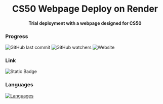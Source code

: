 <h1 align='center'>
  CS50 Webpage Deploy on Render
</h1>

<h4 align="center">
  Trial deployment with a webpage designed for CS50  </br>
</h4>

### Progress
![GitHub last commit](https://img.shields.io/github/last-commit/Tar-Annatar/base_station)
![GitHub watchers](https://img.shields.io/github/watchers/Tar-Annatar/base_station)
<img alt="Website" src="https://img.shields.io/website?url=https%3A%2F%2Fbase-station-hl7p.onrender.com">

### Link
<img alt="Static Badge" src="https://img.shields.io/badge/LINK-blue?link=https%3A%2F%2Fbase-station-hl7p.onrender.com%2Flogin">

### Languages
[![Languages](https://skillicons.dev/icons?i=py,git,java,html,css,bootstrap)](https://skillicons.dev)


